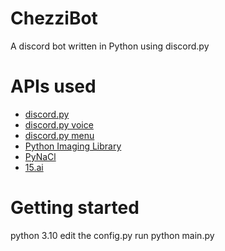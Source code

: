 # ChezziBot

A discord bot written in Python using discord.py

# APIs used

- [discord.py](https://github.com/Rapptz/discord.py)
- [discord.py voice](https://github.com/Rapptz/discord.py)
- [discord.py menu](https://github.com/Rapptz/discord-ext-menus)
- [Python Imaging Library](https://github.com/python-pillow/Pillow)
- [PyNaCl](https://github.com/pyca/pynacl/)
- [15.ai](https://15.ai)

# Getting started

python 3.10
edit the config.py
run python main.py
